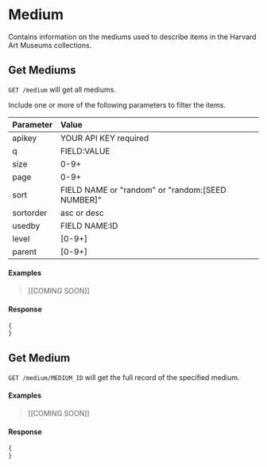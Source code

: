 # Medium

Contains information on the mediums used to describe items in the Harvard Art Museums collections. 

## Get Mediums

`GET /medium` will get all mediums.

Include one or more of the following parameters to filter the items.

| Parameter | Value |
| :--------- | :----- |
| apikey | YOUR API KEY required |
| q | FIELD:VALUE |
| size | 0-9+ |
| page | 0-9+ |
| sort | FIELD NAME or "random" or "random:[SEED NUMBER]" |
| sortorder | asc or desc |
| usedby | FIELD NAME:ID |
| level | [0-9+] |
| parent | [0-9+] |

#### Examples

> [[COMING SOON]]  
>  

#### Response

```json
{
}
```

## Get Medium

`GET /medium/MEDIUM_ID` will get the full record of the specified medium.

#### Examples

> [[COMING SOON]]   
> 

#### Response

```json
{
}
```